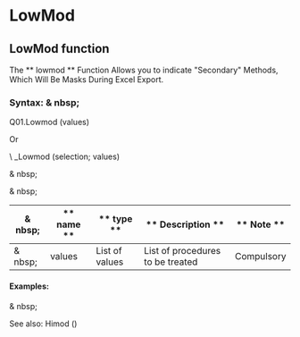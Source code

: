 # LowMod

## LowMod function

The ** lowmod ** Function Allows you to indicate "Secondary" Methods, Which Will Be Masks During Excel Export.

### Syntax: & nbsp;

Q01.Lowmod (values)

Or

\ _Lowmod (selection; values)

& nbsp;

& nbsp;

| & nbsp; | ** name ** | ** type ** | ** Description ** | ** Note ** |
| --- | --- | --- | --- | --- |
| & nbsp; | values ​​| List of values ​​| List of procedures to be treated | Compulsory |


#### Examples:

& nbsp;

See also: Himod ()